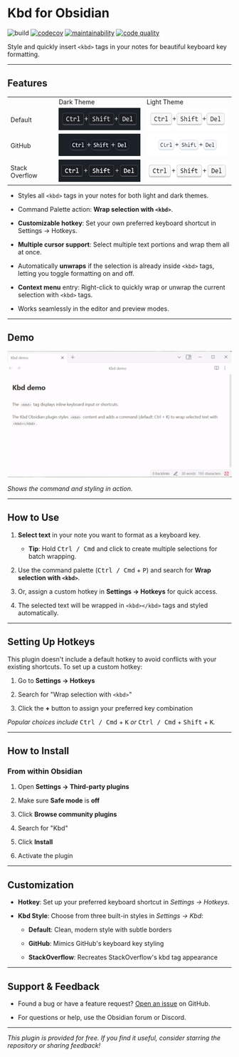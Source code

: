 # Kbd for Obsidian
![build](https://github.com/keithwalsh/obsidian-kbd/actions/workflows/build.yml/badge.svg)
[![codecov](https://codecov.io/gh/keithwalsh/obsidian-kbd/branch/main/graph/badge.svg)](https://codecov.io/gh/keithwalsh/obsidian-kbd)
[![maintainability](https://qlty.sh/gh/keithwalsh/projects/obsidian-kbd/maintainability.svg)](https://qlty.sh/gh/keithwalsh/projects/obsidian-kbd)
[![code quality](https://img.shields.io/codefactor/grade/github/keithwalsh/obsidian-kbd)](https://www.codefactor.io/repository/github/keithwalsh/obsidian-kbd)

Style and quickly insert `<kbd>` tags in your notes for beautiful keyboard key formatting.

---

## Features
<table>
<tr>
<td></td>
<td>Dark Theme</td>
<td>Light Theme</td>
</tr>
<tr>
<td>Default</td>
<td><img src="resources/screenshots/default-dark-theme.png" alt="default-dark-theme" height="50"/></td>
<td><img src="resources/screenshots/default-light-theme.png" alt="default-light-theme" height="50"/></td>
</tr>
<tr>
<td>GitHub</td>
<td><img src="resources/screenshots/github-dark-theme.png" alt="github-dark-theme" height="50"/></td>
<td><img src="resources/screenshots/github-light-theme.png" alt="github-light-theme" height="50"/></td>
</tr>
<tr>
<td>Stack Overflow</td>
<td><img src="resources/screenshots/stackoverflow-dark-theme.png" alt="stackoverflow-dark-theme" height="50"/></td>
<td><img src="resources/screenshots/stackoverflow-light-theme.png" alt="stackoverflow-light-theme" height="50"/></td>
</tr>
</table>


- Styles all `<kbd>` tags in your notes for both light and dark themes.

- Command Palette action: **Wrap selection with `<kbd>`**.

- **Customizable hotkey**: Set your own preferred keyboard shortcut in Settings → Hotkeys.

- **Multiple cursor support**: Select multiple text portions and wrap them all at once.

- Automatically **unwraps** if the selection is already inside `<kbd>` tags, letting you toggle formatting on and off.

- **Context menu** entry: Right-click to quickly wrap or unwrap the current selection with `<kbd>` tags.
- Works seamlessly in the editor and preview modes.


---

## Demo

![demo](resources/recordings/demo.gif)

*Shows the command and styling in action.*

---

## How to Use


1. **Select text** in your note you want to format as a keyboard key.

   - **Tip**: Hold <kbd>Ctrl / Cmd</kbd> and click to create multiple selections for batch wrapping.

2. Use the command palette (<kbd>Ctrl / Cmd</kbd> + <kbd>P</kbd>) and search for **Wrap selection with `<kbd>`**.

3. Or, assign a custom hotkey in **Settings → Hotkeys** for quick access.

4. The selected text will be wrapped in `<kbd></kbd>` tags and styled automatically.


---

## Setting Up Hotkeys

This plugin doesn't include a default hotkey to avoid conflicts with your existing shortcuts. To set up a custom hotkey:


1. Go to **Settings → Hotkeys**

2. Search for "Wrap selection with `<kbd>`"

3. Click the **+** button to assign your preferred key combination


*Popular choices include* <kbd>Ctrl / Cmd</kbd> + <kbd>K</kbd> *or* <kbd>Ctrl / Cmd</kbd> + <kbd>Shift</kbd> + <kbd>K</kbd>*.*

---

## How to Install

### From within Obsidian

1. Open **Settings → Third-party plugins**

2. Make sure **Safe mode** is **off**

3. Click **Browse community plugins**

4. Search for "Kbd"

5. Click **Install**

6. Activate the plugin


---

## Customization

- **Hotkey**: Set up your preferred keyboard shortcut in *Settings → Hotkeys*.

- **Kbd Style**: Choose from three built-in styles in *Settings → Kbd*:

  - **Default**: Clean, modern style with subtle borders

  - **GitHub**: Mimics GitHub's keyboard key styling

  - **StackOverflow**: Recreates StackOverflow's kbd tag appearance


---

## Support & Feedback

- Found a bug or have a feature request? [Open an issue](https://github.com/keithwalsh/obsidian-kbd/issues) on GitHub.

- For questions or help, use the Obsidian forum or Discord.

---

*This plugin is provided for free. If you find it useful, consider starring the repository or sharing feedback!*

